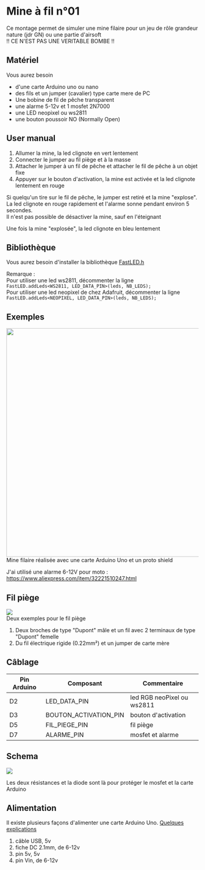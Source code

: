 # Mine à fil n°01
Ce montage permet de simuler une mine filaire pour un jeu de rôle grandeur nature (jdr GN) ou une partie d'airsoft  
!! CE N'EST PAS UNE VERITABLE BOMBE !! 

## Matériel
Vous aurez besoin
- d'une carte Arduino uno ou nano
- des fils et un jumper (cavalier) type carte mere de PC
- Une bobine de fil de pêche transparent
- une alarme 5-12v et 1 mosfet 2N7000
- une LED neopixel ou ws2811
- une bouton poussoir NO (Normally Open)

## User manual
1. Allumer la mine, la led clignote en vert lentement
1. Connecter le jumper au fil piège et à la masse
1. Attacher le jumper à un fil de pêche et attacher le fil de pêche à un objet fixe
1. Appuyer sur le bouton d'activation, la mine est activée et la led clignote lentement en rouge

Si quelqu'un tire sur le fil de pêche, le jumper est retiré et la mine "explose". La led clignote en rouge rapidement et l'alarme sonne pendant environ 5 secondes.  
Il n'est pas possible de désactiver la mine, sauf en l'éteignant  

Une fois la mine "explosée", la led clignote en bleu lentement

## Bibliothèque
Vous aurez besoin d'installer la bibliothèque [FastLED.h](https://github.com/FastLED/FastLED)  

Remarque :  
Pour utiliser une led ws2811, décommenter la ligne  
```FastLED.addLeds<WS2811, LED_DATA_PIN>(leds, NB_LEDS);```  
Pour utiliser une led neopixel de chez Adafruit, décommenter la ligne  
```FastLED.addLeds<NEOPIXEL, LED_DATA_PIN>(leds, NB_LEDS);```  


## Exemples
<img src="./images/mineFilaire01_mine.png" width="600">
Mine filaire réalisée avec une carte Arduino Uno et un proto shield  

J'ai utilisé une alarme 6-12V pour moto : https://www.aliexpress.com/item/32221510247.html  



## Fil piège
![](./images/mineFilaire01_fil_piege.png)  
Deux exemples pour le fil piège  
1. Deux broches de type "Dupont" mâle et un fil avec 2 terminaux de type "Dupont" femelle
1. Du fil électrique rigide (0.22mm²) et un jumper de carte mère

## Câblage
Pin Arduino  | Composant | Commentaire
---------|------------|------------
D2 | LED_DATA_PIN | led RGB neoPixel ou ws2811
D3 | BOUTON_ACTIVATION_PIN | bouton d'activation
D5 | FIL_PIEGE_PIN | fil piège
D7 | ALARME_PIN | mosfet et alarme

## Schema 
![](./images/mineFilaire01_schema.png)

Les deux résistances et la diode sont là pour protéger le mosfet et la carte Arduino

## Alimentation
Il existe plusieurs façons d'alimenter une carte Arduino Uno.
[Quelques explications](https://www.open-electronics.org/the-power-of-arduino-this-unknown/)
1. câble USB, 5v
1. fiche DC 2.1mm, de 6-12v
1. pin 5v, 5v
1. pin Vin, de 6-12v
